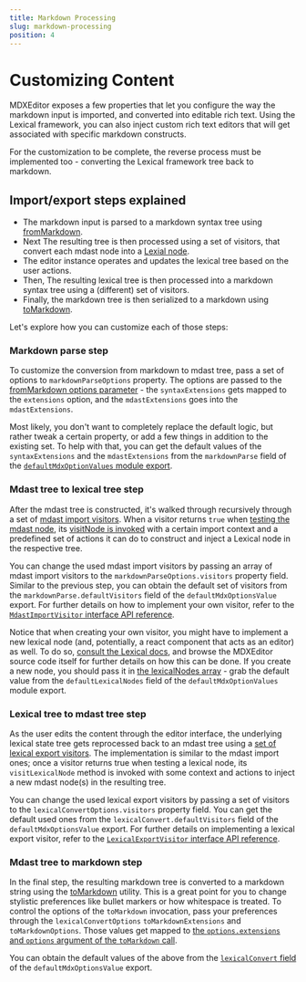 ```yaml
---
title: Markdown Processing 
slug: markdown-processing
position: 4
---
```


# Customizing Content

MDXEditor exposes a few properties that let you configure the way the markdown input is imported, and converted into editable rich text. Using the Lexical framework, you can also inject custom rich text editors that will get associated with specific markdown constructs.

For the customization to be complete, the reverse process must be implemented too - converting the Lexical framework tree back to markdown. 

## Import/export steps explained

- The markdown input is parsed to a markdown syntax tree using [fromMarkdown](https://github.com/syntax-tree/mdast-util-from-markdown).
- Next The resulting tree is then processed using a set of visitors, that convert each mdast node into a [Lexial node](https://lexical.dev/docs/concepts/nodes). 
- The editor instance operates and updates the lexical tree based on the user actions.
- Then, The resulting lexical tree is then processed into a markdown syntax tree using a (different) set of visitors.
- Finally, the markdown tree is then serialized to a markdown using [toMarkdown](https://github.com/syntax-tree/mdast-util-to-markdown).

Let's explore how you can customize each of those steps:

### Markdown parse step

To customize the conversion from markdown to mdast tree, pass a set of options to `markdownParseOptions` property. 
The options are passed to the [fromMarkdown options parameter](https://github.com/syntax-tree/mdast-util-from-markdown#options) - the `syntaxExtensions` gets mapped to the `extensions` option, and the `mdastExtensions` goes into the `mdastExtensions`.

Most likely, you don't want to completely replace the default logic, but rather tweak a certain property, or add a few things in addition to the existing set. To help with that, you can get the default values of the `syntaxExtensions` and the `mdastExtensions` from the `markdownParse` field of the [`defaultMdxOptionValues` module export](../api/editor.defaultmdxoptionvalues.markdownparse).

### Mdast tree to lexical tree step

After the mdast tree is constructed, it's walked through recursively through a set of [mdast import visitors](http://localhost:3000/editor/api/editor.mdastimportvisitor). When a visitor returns `true` when [testing the mdast node](../api/editor.mdastimportvisitor.testnode), its [visitNode is invoked](http://localhost:3000/editor/api/editor.mdastimportvisitor.visitnode) with a certain import context and a predefined set of actions it can do to construct and inject a Lexical node in the respective tree. 

You can change the used mdast import visitors by passing an array of mdast import visitors to the `markdownParseOptions.visitors` property field. Similar to the previous step, you can obtain the default set of visitors from the `markdownParse.defaultVisitors` field of the `defaultMdxOptionsValue` export. For further details on how to implement your own visitor, refer to the [`MdastImportVisitor` interface API reference](../api/editor.mdastimportvisitor).

Notice that when creating your own visitor, you might have to implement a new lexical node (and, potentially, a react component that acts as an editor) as well. To do so, [consult the Lexical docs](https://lexical.dev/docs/concepts/nodes), and browse the MDXEditor source code itself for further details on how this can be done. If you create a new node, you should pass it in [the lexicalNodes array](../api/editor.mdxeditorprops.lexicalnodes) - grab the default value from the `defaultLexicalNodes` field of the `defaultMdxOptionValues` module export.

### Lexical tree to mdast tree step

As the user edits the content through the editor interface, the underlying lexical state tree gets reprocessed back to an mdast tree using a [set of lexical export visitors](../api/editor.lexicalexportvisitor). The implementation is similar to the mdast import ones; once a visitor returns true when testing a lexical node, its `visitLexicalNode` method is invoked with some context and actions to inject a new mdast node(s) in the resulting tree.

You can change the used lexical export visitors by passing a set of visitors to the `lexicalConvertOptions.visitors` property field. You can get the default used ones from the `lexicalConvert.defaultVisitors` field of the `defaultMdxOptionsValue` export. For further details on implementing a lexical export visitor, refer to the [`LexicalExportVisitor` interface API reference](../api/editor.lexicalexportvisitor).

### Mdast tree to markdown step

In the final step, the resulting markdown tree is converted to a markdown string using the [toMarkdown](https://github.com/syntax-tree/mdast-util-to-markdown) utility. This is a great point for you to change stylistic preferences like bullet markers or how whitespace is treated. To control the options of the `toMarkdown` invocation, pass your preferences through the `lexicalConvertOptions` `toMarkdownExtensions` and `toMarkdownOptions`. Those values get mapped to [the `options.extensions` and `options` argument of the `toMarkdown` call](https://github.com/syntax-tree/mdast-util-to-markdown#options).

You can obtain the default values of the above from the [`lexicalConvert` field](http://localhost:3000/editor/api/editor.defaultmdxoptionvalues.lexicalconvert) of the `defaultMdxOptionsValue` export.


